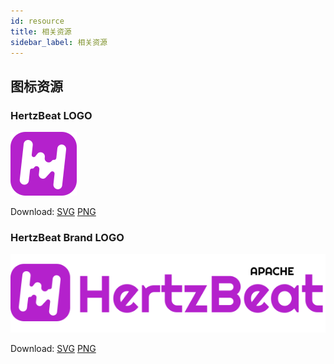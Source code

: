 ```yaml
---
id: resource  
title: 相关资源    
sidebar_label: 相关资源
---
```


## 图标资源

### HertzBeat LOGO

![logo](/img/hertzbeat-logo.svg)

Download: [SVG](/img/hertzbeat-logo.svg)  [PNG](/img/hertzbeat-logo.png)

### HertzBeat Brand LOGO

![logo](/img/hertzbeat-brand.svg)

Download: [SVG](/img/hertzbeat-brand.svg)  [PNG](/img/hertzbeat-brand.png)

